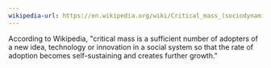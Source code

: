 ```yaml
---
wikipedia-url: https://en.wikipedia.org/wiki/Critical_mass_(sociodynamics)
---
```

According to Wikipedia, "critical mass is a sufficient number of adopters of a new idea, technology or innovation in a social system so that the rate of adoption becomes self-sustaining and creates further growth."

